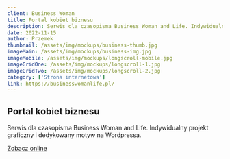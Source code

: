 ```yaml
---
client: Business Woman
title: Portal kobiet biznesu
description: Serwis dla czasopisma Business Woman and Life. Indywidualny projekt graficzny i dedykowany motyw na Wordpressa. 
date: 2022-11-15
author: Przemek
thumbnail: /assets/img/mockups/business-thumb.jpg
imageMain: /assets/img/mockups/business-img.jpg
imageMobile: /assets/img/mockups/longscroll-mobile.jpg
imageGridOne: /assets/img/mockups/longscroll-1.jpg
imageGridTwo: /assets/img/mockups/longscroll-2.jpg
category: ['Strona internetowa']
link: https://businesswomanlife.pl/
---
```


## Portal kobiet biznesu

Serwis dla czasopisma Business Woman and Life. Indywidualny projekt graficzny i dedykowany motyw na Wordpressa. 

<a href="https://businesswomanlife.pl/" title="Zobacz online" target="_blank" class="button" rel="nofollow">Zobacz online</a>